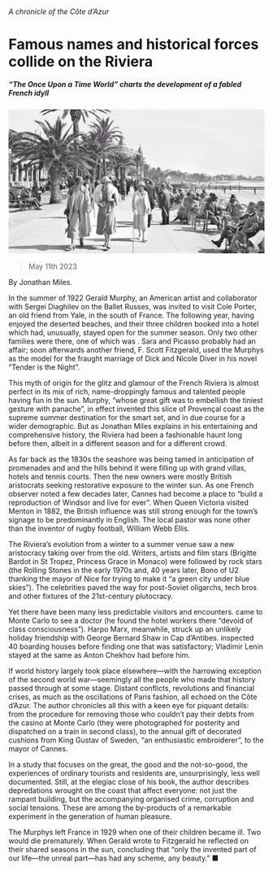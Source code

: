 ###### A chronicle of the Côte d’Azur

# Famous names and historical forces collide on the Riviera 

##### “The Once Upon a Time World” charts the development of a fabled French idyll 

![image](images/20230513_CUP005.jpg) 

> May 11th 2023 

 By Jonathan Miles. 

In the summer of 1922 Gerald Murphy, an American artist and collaborator with Sergei Diaghilev on the Ballet Russes, was invited to visit Cole Porter, an old friend from Yale, in the south of France. The following year, having enjoyed the deserted beaches,  and their three children booked into a hotel which had, unusually, stayed open for the summer season. Only two other families were there, one of which was . Sara and Picasso probably had an affair; soon afterwards another friend, F. Scott Fitzgerald, used the Murphys as the model for the fraught marriage of Dick and Nicole Diver in his novel “Tender is the Night”.

This myth of origin for the glitz and glamour of the French Riviera is almost perfect in its mix of rich, name-droppingly famous and talented people having fun in the sun. Murphy, “whose great gift was to embellish the tiniest gesture with panache”, in effect invented this slice of Provençal coast as the supreme summer destination for the smart set, and in due course for a wider demographic. But as Jonathan Miles explains in his entertaining and comprehensive history, the Riviera had been a fashionable haunt long before then, albeit in a different season and for a different crowd.

As far back as the 1830s the seashore was being tamed in anticipation of promenades and  and the hills behind it were filling up with grand villas, hotels and tennis courts. Then the new owners were mostly British aristocrats seeking restorative exposure to the winter sun. As one French observer noted a few decades later, Cannes had become a place to “build a reproduction of Windsor and live for ever”. When Queen Victoria visited Menton in 1882, the British influence was still strong enough for the town’s signage to be predominantly in English. The local pastor was none other than the inventor of rugby football, William Webb Ellis.

The Riviera’s evolution from a winter to a summer venue saw a new aristocracy taking over from the old. Writers, artists and film stars (Brigitte Bardot in St Tropez, Princess Grace in Monaco) were followed by rock stars (the Rolling Stones in the early 1970s and, 40 years later, Bono of U2 thanking the mayor of Nice for trying to make it “a green city under blue skies”). The celebrities paved the way for post-Soviet oligarchs, tech bros and other fixtures of the 21st-century plutocracy.

Yet there have been many less predictable visitors and encounters.  came to Monte Carlo to see a doctor (he found the hotel workers there “devoid of class consciousness”). Harpo Marx, meanwhile, struck up an unlikely holiday friendship with George Bernard Shaw in Cap d’Antibes.  inspected 40 boarding houses before finding one that was satisfactory; Vladimir Lenin stayed at the same  as Anton Chekhov had before him.

If world history largely took place elsewhere—with the harrowing exception of the second world war—seemingly all the people who made that history passed through at some stage. Distant conflicts, revolutions and financial crises, as much as the oscillations of Paris fashion, all echoed on the Côte d’Azur. The author chronicles all this with a keen eye for piquant details: from the procedure for removing those who couldn’t pay their debts from the casino at Monte Carlo (they were photographed for posterity and dispatched on a train in second class), to the annual gift of decorated cushions from King Gustav of Sweden, “an enthusiastic embroiderer”, to the mayor of Cannes.

In a study that focuses on the great, the good and the not-so-good, the experiences of ordinary tourists and residents are, unsurprisingly, less well documented. Still, at the elegiac close of his book, the author describes depredations wrought on the coast that affect everyone: not just the rampant building, but the accompanying organised crime, corruption and social tensions. These are among the by-products of a remarkable experiment in the generation of human pleasure.

The Murphys left France in 1929 when one of their children became ill. Two would die prematurely. When Gerald wrote to Fitzgerald he reflected on their shared seasons in the sun, concluding that “only the invented part of our life—the unreal part—has had any scheme, any beauty.” ■


